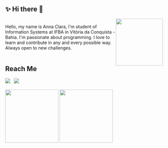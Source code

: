 ## ✨ Hi there 👋 

<img align="right" width="150" src="https://media.giphy.com/media/H1f1T0tKK4jEfNt6MG/giphy.gif">

<br>

<div>
  Hello, my name is Anna Clara, I'm student of Information Systems at IFBA in Vitória da Conquista - Bahia. I'm passionate about programming. I love to learn and contribute in any and every possible way. Always open to new challenges.
</div>

<br>

## Reach Me

<div>
  <a href="https://www.linkedin.com/in/annaclaraf" target="_blank"><img src="https://img.shields.io/badge/Linkedin-blue?style=for-the-badge&logo=Linkedin&logoColor=white"></a> &nbsp;
  <a href = "mailto:anisferraz@gmail.com" target="_blank"><img src="https://img.shields.io/badge/-Gmail-red?style=for-the-badge&logo=Gmail&logoColor=white"></a>

</div>

<br>

<div>
  <img height="170em" src="https://github-readme-stats.vercel.app/api?username=annaclaraf&show_icons=true&theme=nord&hide=issues">
  <img height="170em" src="https://github-readme-stats.vercel.app/api/top-langs/?username=annaclaraf&layout=compact&langs_count=8&theme=nord">
</div>
